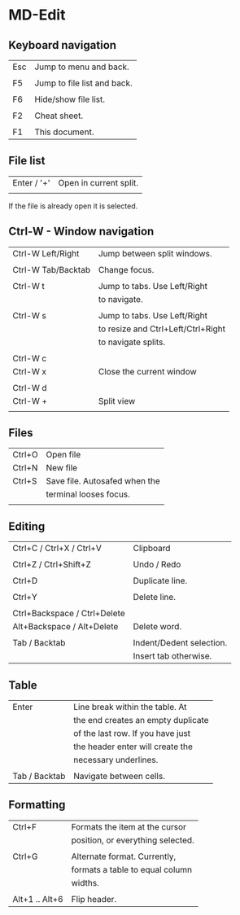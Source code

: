 # MD-Edit

## Keyboard navigation

|                              |                                     |
|------------------------------|-------------------------------------|
| Esc                          | Jump to menu and back.              |
|                              |                                     |
| F5                           | Jump to file list and back.         |
|                              |                                     |
| F6                           | Hide/show file list.                |
|                              |                                     |
| F2                           | Cheat sheet.                        |
|                              |                                     |
| F1                           | This document.                      |

## File list

|                              |                                     |
|------------------------------|-------------------------------------|
| Enter / '+'                  | Open in current split.              |
|                              |                                     |

If the file is already open it is selected.

## Ctrl-W - Window navigation

|                              |                                     |
|------------------------------|-------------------------------------|
| Ctrl-W Left/Right            | Jump between split windows.         |
|                              |                                     |
| Ctrl-W Tab/Backtab           | Change focus.                       |
|                              |                                     |
| Ctrl-W t                     | Jump to tabs. Use Left/Right        |
|                              | to navigate.                        |
|                              |                                     |
| Ctrl-W s                     | Jump to tabs. Use Left/Right        |
|                              | to resize and Ctrl+Left/Ctrl+Right  |
|                              | to navigate splits.                 |
|                              |                                     |
| Ctrl-W c                     |                                     |
| Ctrl-W x                     | Close the current window            |
|                              |                                     |
| Ctrl-W d                     |                                     |
| Ctrl-W +                     | Split view                          |
|                              |                                     |

## Files

|                              |                                     |
|------------------------------|-------------------------------------|
| Ctrl+O                       | Open file                           |
| Ctrl+N                       | New file                            |
| Ctrl+S                       | Save file. Autosafed when the       |
|                              | terminal looses focus.              |
|                              |                                     |

## Editing

|                              |                                     |
|------------------------------|-------------------------------------|
| Ctrl+C / Ctrl+X / Ctrl+V     | Clipboard                           |
|                              |                                     |
| Ctrl+Z / Ctrl+Shift+Z        | Undo / Redo                         |
|                              |                                     |
| Ctrl+D                       | Duplicate line.                     |
|                              |                                     |
| Ctrl+Y                       | Delete line.                        |
|                              |                                     |
| Ctrl+Backspace / Ctrl+Delete |                                     |
| Alt+Backspace / Alt+Delete   | Delete word.                        |
|                              |                                     |
| Tab / Backtab                | Indent/Dedent selection.            |
|                              | Insert tab otherwise.               |

## Table

|                              |                                     |
|------------------------------|-------------------------------------|
| Enter                        | Line break within the table. At     |
|                              | the end creates an empty duplicate  |
|                              | of the last row. If you have just   |
|                              | the header enter will create the    |
|                              | necessary underlines.               |
|                              |                                     |
| Tab / Backtab                | Navigate between cells.             |

## Formatting

|                              |                                     |
|------------------------------|-------------------------------------|
| Ctrl+F                       | Formats the item at the cursor      |
|                              | position, or everything  selected.  |
|                              |                                     |
| Ctrl+G                       | Alternate format. Currently,        |
|                              | formats a table to equal column     |
|                              | widths.                             |
|                              |                                     |
| Alt+1 .. Alt+6               | Flip header.                        |
